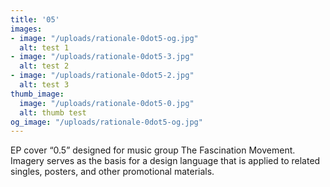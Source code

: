 ```yaml
---
title: '05'
images:
- image: "/uploads/rationale-0dot5-og.jpg"
  alt: test 1
- image: "/uploads/rationale-0dot5-3.jpg"
  alt: test 2
- image: "/uploads/rationale-0dot5-2.jpg"
  alt: test 3
thumb_image:
  image: "/uploads/rationale-0dot5-0.jpg"
  alt: thumb test
og_image: "/uploads/rationale-0dot5-og.jpg"
---
```


EP cover “0.5” designed for music group The Fascination Movement. Imagery serves as the basis for a design language that is applied to related singles, posters, and other promotional materials.
